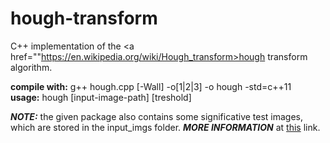 # hough-transform

C++ implementation of the <a href=""https://en.wikipedia.org/wiki/Hough_transform>hough transform algorithm</a>.<br>

<b>compile with:</b> g++ hough.cpp [-Wall] -o[1|2|3] -o hough -std=c++11 <br>
<b>usage:</b> hough [input-image-path] [treshold] <br>

<i><b>NOTE:</b></i> the given package also contains some significative test images, which are stored in the input_imgs folder.
<i><b>MORE INFORMATION</b></i> at <a href="https://alyssaq.github.io/2014/understanding-hough-transform">this</a> link. 
